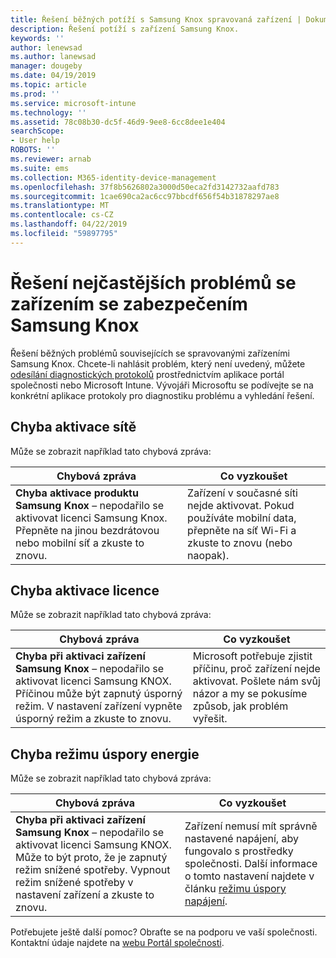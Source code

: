 ```yaml
---
title: Řešení běžných potíží s Samsung Knox spravovaná zařízení | Dokumentace Microsoftu
description: Řešení potíží s zařízení Samsung Knox.
keywords: ''
author: lenewsad
ms.author: lanewsad
manager: dougeby
ms.date: 04/19/2019
ms.topic: article
ms.prod: ''
ms.service: microsoft-intune
ms.technology: ''
ms.assetid: 78c08b30-dc5f-46d9-9ee8-6cc8dee1e404
searchScope:
- User help
ROBOTS: ''
ms.reviewer: arnab
ms.suite: ems
ms.collection: M365-identity-device-management
ms.openlocfilehash: 37f8b5626802a3000d50eca2fd3142732aafd783
ms.sourcegitcommit: 1cae690ca2ac6cc97bbcdf656f54b31878297ae8
ms.translationtype: MT
ms.contentlocale: cs-CZ
ms.lasthandoff: 04/22/2019
ms.locfileid: "59897795"
---
```

# <a name="fix-common-issues-with-your-samsung-knox-device"></a>Řešení nejčastějších problémů se zařízením se zabezpečením Samsung Knox

Řešení běžných problémů souvisejících se spravovanými zařízeními Samsung Knox. Chcete-li nahlásit problém, který není uvedený, můžete [odesílání diagnostických protokolů](send-logs-to-microsoft-android.md) prostřednictvím aplikace portál společnosti nebo Microsoft Intune. Vývojáři Microsoftu se podívejte se na konkrétní aplikace protokoly pro diagnostiku problému a vyhledání řešení.    

## <a name="network-activation-error"></a>Chyba aktivace sítě  

Může se zobrazit například tato chybová zpráva:

|Chybová zpráva|Co vyzkoušet|
|---|---|
|**Chyba aktivace produktu Samsung Knox** – nepodařilo se aktivovat licenci Samsung Knox. Přepněte na jinou bezdrátovou nebo mobilní síť a zkuste to znovu.|Zařízení v současné síti nejde aktivovat. Pokud používáte mobilní data, přepněte na síť Wi-Fi a zkuste to znovu (nebo naopak).|

## <a name="license-activation-error"></a>Chyba aktivace licence

Může se zobrazit například tato chybová zpráva:

|Chybová zpráva|Co vyzkoušet|
|---|---|
|**Chyba při aktivaci zařízení Samsung Knox** – nepodařilo se aktivovat licenci Samsung KNOX. Příčinou může být zapnutý úsporný režim. V nastavení zařízení vypněte úsporný režim a zkuste to znovu.|Microsoft potřebuje zjistit příčinu, proč zařízení nejde aktivovat. Pošlete nám svůj názor a my se pokusíme způsob, jak problém vyřešit.|

## <a name="power-saving-mode-error"></a>Chyba režimu úspory energie

Může se zobrazit například tato chybová zpráva:

|Chybová zpráva|Co vyzkoušet|
|---|---|
|**Chyba při aktivaci zařízení Samsung Knox** – nepodařilo se aktivovat licenci Samsung KNOX. Může to být proto, že je zapnutý režim snížené spotřeby. Vypnout režim snížené spotřeby v nastavení zařízení a zkuste to znovu. |Zařízení nemusí mít správně nastavené napájení, aby fungovalo s prostředky společnosti. Další informace o tomto nastavení najdete v článku [režimu úspory napájení](power-saving-mode-android.md).|  

Potřebujete ještě další pomoc? Obraťte se na podporu ve vaší společnosti. Kontaktní údaje najdete na [webu Portál společnosti](https://go.microsoft.com/fwlink/?linkid=2010980).
